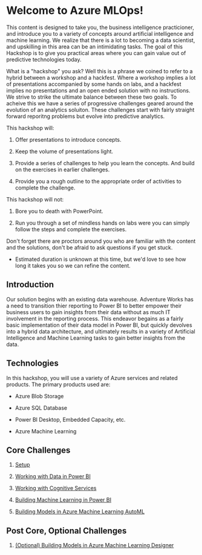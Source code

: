 # Welcome to Azure MLOps!

This content is designed to take you, the business intelligence practicioner,
and introduce you to a variety of concepts around artificial intelligence and
machine learning. We realize that there is a lot to becoming a data scientist,
and upskilling in this area can be an intimidating tasks. The goal of this
Hackshop is to give you practical areas where you can gain value out of
predictive technologies today.

What is a "hackshop" you ask? Well this is a phrase we coined to refer to a
hybrid between a workshop and a hackfest. Where a workshop implies a lot of
presentations accompanied by some hands on labs, and a hackfest implies no
presentations and an open ended solution with no instructions. We strive to
strike the ultimate balance between these two goals. To acheive this we have a
series of progressive challenges geared around the evolution of an analytics
soluiton. These challenges start with fairly straight forward reporitng problems
but evolve into predictive analytics.

This hackshop will:

1.  Offer presentations to introduce concepts.

2.  Keep the volume of presentations light.

3.  Provide a series of challenges to help you learn the concepts. And build on
    the exercises in earlier challenges.

4.  Provide you a rough outline to the appropriate order of activities to
    complete the challenge.

This hackshop will not:

1.  Bore you to death with PowerPoint.

2.  Run you through a set of mindless hands on labs were you can simply follow
    the steps and complete the exercises.

Don't forget there are proctors around you who are familiar with the content and
the solutions, don't be afraid to ask questions if you get stuck.

-   Estimated duration is unknown at this time, but we'd love to see how long it
    takes you so we can refine the content.

## Introduction

Our solution begins with an existing data warehouse. Adventure Works has a need
to transition thier reporting to Power BI to better empower their business users
to gain insights from their data without as much IT involvement in the reporting
process. This endeavor begains as a fairly basic implementation of their data
model in Power BI, but quickly devolves into a hybrid data architecture, and
ultimately results in a variety of Artificial Intelligence and Machine Learning
tasks to gain better insights from the data.

## Technologies

In this hackshop, you will use a variety of Azure services and related products.
The primary products used are:

-   Azure Blob Storage

-   Azure SQL Database

-   Power BI Desktop, Embedded Capacity, etc.

-   Azure Machine Learning

## Core Challenges

1.  [Setup](./01-Setup.md)

2.  [Working with Data in Power BI](./02-Dataflows.md)

3.  [Working with Cognitive Services](./03-CognitiveServices.md)

4.  [Building Machine Learning in Power BI](./04-PowerBIAutoML.md)

5.  [Building Models in Azure Machine Learning AutoML](./05-AMLAutoML.md)

## Post Core, Optional Challenges

1.  [(Optional) Building Models in Azure Machine Learning
    Designer](./06-AMLDesigner.md)
